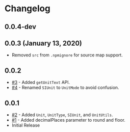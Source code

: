 # Changelog

## 0.0.4-dev

## 0.0.3 (January 13, 2020)
- Removed `src` from `.npmignore` for source map support.

## 0.0.2
- [#3](https://github.com/totalpave/math/pull/3) - Added `getUnitText` API.
- [#4](https://github.com/totalpave/math/pull/4) - Renamed `SIUnit` to `UnitMode` to avoid confusion.

## 0.0.1
- [#2](https://github.com/totalpave/math/pull/2) - Added `Unit`, `UnitType`, `SIUnit`, and `UnitUtils`.
- [#1](https://github.com/totalpave/math/pull/1) - Added decimalPlaces parameter to round and floor.
- Initial Release
